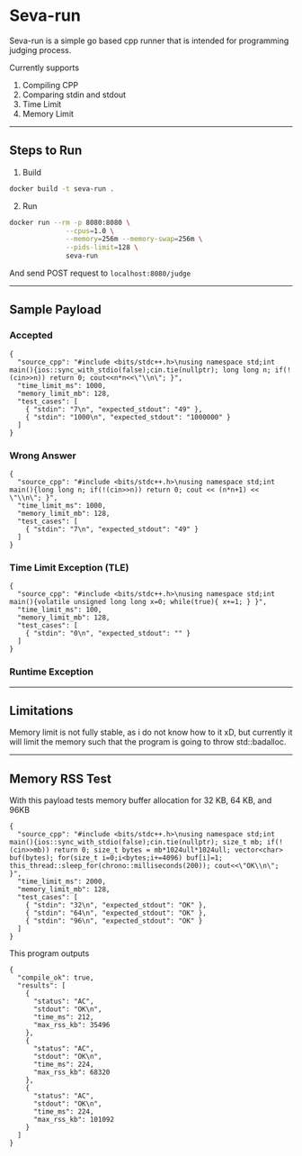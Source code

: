 # Seva-run 

Seva-run is a simple go based cpp runner that is intended for programming judging process.

Currently supports 
1. Compiling CPP
2. Comparing stdin and stdout
3. Time Limit
4. Memory Limit

---
## Steps to Run

1. Build
```sh
docker build -t seva-run .
```

2. Run
```sh
docker run --rm -p 8080:8080 \
              --cpus=1.0 \
              --memory=256m --memory-swap=256m \
              --pids-limit=128 \
              seva-run
```

And send POST request to `localhost:8080/judge`

---
## Sample Payload


### Accepted
```
{
  "source_cpp": "#include <bits/stdc++.h>\nusing namespace std;int main(){ios::sync_with_stdio(false);cin.tie(nullptr); long long n; if(!(cin>>n)) return 0; cout<<n*n<<\"\\n\"; }",
  "time_limit_ms": 1000,
  "memory_limit_mb": 128,
  "test_cases": [
    { "stdin": "7\n", "expected_stdout": "49" },
    { "stdin": "1000\n", "expected_stdout": "1000000" }
  ]
}
```

### Wrong Answer
```
{
  "source_cpp": "#include <bits/stdc++.h>\nusing namespace std;int main(){long long n; if(!(cin>>n)) return 0; cout << (n*n+1) << \"\\n\"; }",
  "time_limit_ms": 1000,
  "memory_limit_mb": 128,
  "test_cases": [
    { "stdin": "7\n", "expected_stdout": "49" }
  ]
}
```

### Time Limit Exception (TLE)
```
{
  "source_cpp": "#include <bits/stdc++.h>\nusing namespace std;int main(){volatile unsigned long long x=0; while(true){ x+=1; } }",
  "time_limit_ms": 100,
  "memory_limit_mb": 128,
  "test_cases": [
    { "stdin": "0\n", "expected_stdout": "" }
  ]
}
```

### Runtime Exception 


---

## Limitations
Memory limit is not fully stable, as i do not know how to it xD, but currently it will limit the memory such that the program is going to throw std::badalloc.

---
## Memory RSS Test

With this payload tests memory buffer allocation for 32 KB, 64 KB, and 96KB
```
{
  "source_cpp": "#include <bits/stdc++.h>\nusing namespace std;int main(){ios::sync_with_stdio(false);cin.tie(nullptr); size_t mb; if(!(cin>>mb)) return 0; size_t bytes = mb*1024ull*1024ull; vector<char> buf(bytes); for(size_t i=0;i<bytes;i+=4096) buf[i]=1; this_thread::sleep_for(chrono::milliseconds(200)); cout<<\"OK\\n\"; }",
  "time_limit_ms": 2000,
  "memory_limit_mb": 128,
  "test_cases": [
    { "stdin": "32\n", "expected_stdout": "OK" },
    { "stdin": "64\n", "expected_stdout": "OK" },
    { "stdin": "96\n", "expected_stdout": "OK" }
  ]
}
```

This program outputs
```
{
  "compile_ok": true,
  "results": [
    {
      "status": "AC",
      "stdout": "OK\n",
      "time_ms": 212,
      "max_rss_kb": 35496
    },
    {
      "status": "AC",
      "stdout": "OK\n",
      "time_ms": 224,
      "max_rss_kb": 68320
    },
    {
      "status": "AC",
      "stdout": "OK\n",
      "time_ms": 224,
      "max_rss_kb": 101092
    }
  ]
}
```

